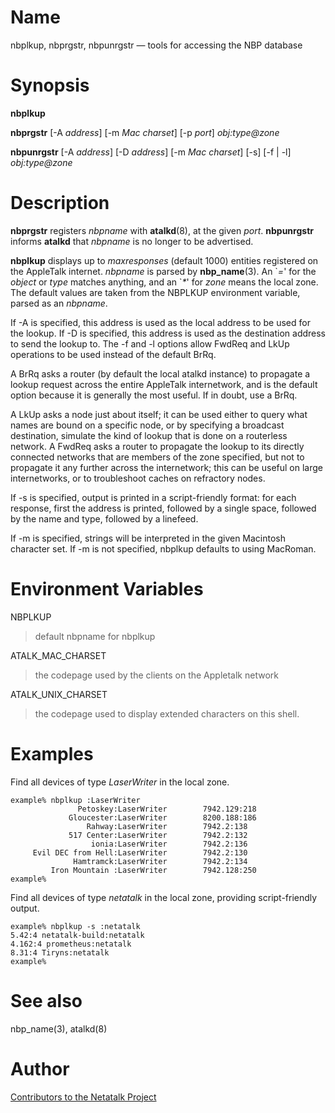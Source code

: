 # Name

nbplkup, nbprgstr, nbpunrgstr — tools for accessing the NBP database

# Synopsis

**nbplkup**

**nbprgstr** [-A *address*] [-m *Mac charset*] [-p *port*] *obj:type@zone*

**nbpunrgstr** [-A *address*] [-D *address*] [-m *Mac charset*] [-s] [-f | -l] *obj:type@zone*

# Description

**nbprgstr** registers *nbpname* with **atalkd**(8), at the given
*port*. **nbpunrgstr** informs **atalkd** that *nbpname* is no longer to
be advertised.

**nbplkup** displays up to *maxresponses* (default 1000) entities
registered on the AppleTalk internet. *nbpname* is parsed by
**nbp_name**(3). An \`*=*' for the *object* or *type* matches anything,
and an \`*\**' for *zone* means the local zone. The default values are
taken from the NBPLKUP environment variable, parsed as an *nbpname*.

If -A is specified, this address is used as the local address to be used for the lookup.
If -D is specified, this address is used as the destination address to send the lookup to.
The -f and -l options allow FwdReq and LkUp operations to be used instead of the
default BrRq.

A BrRq asks a router (by default the local atalkd instance) to propagate a lookup request
across the entire AppleTalk internetwork, and is the default option because it is 
generally the most useful.  If in doubt, use a BrRq.

A LkUp asks a node just about itself; it can be used either to query what names are bound 
on a specific node, or by specifying a broadcast destination, simulate the kind of lookup 
that is done on a routerless network.  A FwdReq asks a router to propagate the lookup to 
its directly connected networks that are members of the zone specified, but not to 
propagate it any further across the internetwork; this can be useful on large 
internetworks, or to troubleshoot caches on refractory nodes.

If -s is specified, output is printed in a script-friendly format: for each
response, first the address is printed, followed by a single space, followed 
by the name and type, followed by a linefeed.

If -m is specified, strings will be interpreted in the given Macintosh character set.
If -m is not specified, nbplkup defaults to using MacRoman.

# Environment Variables

NBPLKUP

> default nbpname for nbplkup

ATALK_MAC_CHARSET

> the codepage used by the clients on the Appletalk network

ATALK_UNIX_CHARSET

> the codepage used to display extended characters on this shell.

# Examples

Find all devices of type *LaserWriter* in the local zone.

    example% nbplkup :LaserWriter
                   Petoskey:LaserWriter        7942.129:218
                 Gloucester:LaserWriter        8200.188:186
                     Rahway:LaserWriter        7942.2:138
                 517 Center:LaserWriter        7942.2:132
                      ionia:LaserWriter        7942.2:136
         Evil DEC from Hell:LaserWriter        7942.2:130
                  Hamtramck:LaserWriter        7942.2:134
             Iron Mountain :LaserWriter        7942.128:250
    example%
    
Find all devices of type *netatalk* in the local zone, providing script-friendly
output.

    example% nbplkup -s :netatalk
    5.42:4 netatalk-build:netatalk
    4.162:4 prometheus:netatalk
    8.31:4 Tiryns:netatalk
    example%

# See also

nbp_name(3), atalkd(8)

# Author

[Contributors to the Netatalk Project](https://netatalk.io/contributors)
